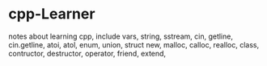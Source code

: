 cpp-Learner
===========

notes about learning cpp,
include vars, string, sstream,
cin, getline, cin.getline,
atoi, atol,
enum, union, struct
new, malloc, calloc, realloc,
class, contructor, destructor, operator, 
friend, extend,

